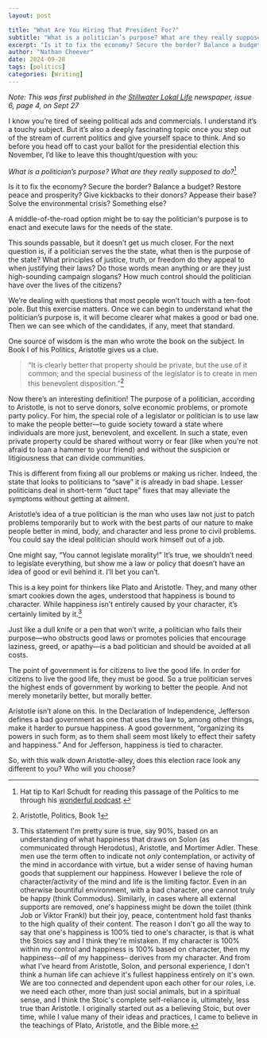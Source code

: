 ```yaml
---
layout: post

title: "What Are You Hiring That President For?"
subtitle: "What is a politician’s purpose? What are they really supposed to do?"
excerpt: "Is it to fix the economy? Secure the border? Balance a budget? Restore peace and prosperity? Give kickbacks to their donors? Appease their base? Solve the environmental crisis? Something else?"
author: "Nathan Cheever"
date: 2024-09-28
tags: [politics]
categories: [Writing]
---
```


*Note: This was first published in the [Stillwater Lokal Life](https://www.stillwaterlokallife.com/) newspaper, issue 6, page 4, on Sept 27*

I know you’re tired of seeing political ads and commercials. I understand it’s a touchy subject. But it’s also a deeply fascinating topic once you step out of the stream of current politics and give yourself space to think. And so before you head off to cast your ballot for the presidential election this November, I’d like to leave this thought/question with you:

*What is a politician’s purpose? What are they really supposed to do?*[^1]

Is it to fix the economy? Secure the border? Balance a budget? Restore peace and prosperity? Give kickbacks to their donors? Appease their base? Solve the environmental crisis? Something else?

A middle-of-the-road option might be to say the politician's purpose is to enact and execute laws for the needs of the state.

This sounds passable, but it doesn’t get us much closer. For the next question is, if a politician serves the the state, what then is the purpose of the state? What principles of justice, truth, or freedom do they appeal to when justifying their laws? Do those words mean anything or are they just high-sounding campaign slogans? How much control should the politician have over the lives of the citizens?

We’re dealing with questions that most people won’t touch with a ten-foot pole. But this exercise matters. Once we can begin to understand what the politician’s purpose is, it will become clearer what makes a good or bad one. Then we can see which of the candidates, if any, meet that standard.

One source of wisdom is the man who wrote the book on the subject. In Book I of his Politics, Aristotle gives us a clue. 
> “It is clearly better that property should be private, but the use of it common; and the special business of the legislator is to create in men this benevolent disposition.”[^2]

Now there’s an interesting definition! The purpose of a politician, according to Aristotle, is not to serve donors, solve economic problems, or promote party policy. For him, the special role of a legislator or politician is to use law to make the people better—to guide society toward a state where individuals are more just, benevolent, and excellent. In such a state, even private property could be shared without worry or fear (like when you're not afraid to loan a hammer to your friend) and without the suspicion or litigiousness that can divide communities.

This is different from fixing all our problems or making us richer. Indeed, the state that looks to politicians to “save” it is already in bad shape. Lesser politicians deal in short-term “duct tape” fixes that may alleviate the symptoms without getting at ailment.

Aristotle’s idea of a true politician is the man who uses law not just to patch problems temporarily but to work with the best parts of our nature to make people better in mind, body, and character and less prone to civil problems. You could say the ideal politician should work himself out of a job.

One might say, “You cannot legislate morality!” It’s true, we shouldn’t need to legislate everything, but show me a law or policy that doesn’t have an idea of good or evil behind it. I’ll bet you can’t.

This is a key point for thinkers like Plato and Aristotle. They, and many other smart cookies down the ages, understood that happiness is bound to character. While happiness isn’t entirely caused by your character, it’s certainly limited by it.[^3]

Just like a dull knife or a pen that won’t write, a politician who fails their purpose—who obstructs good laws or promotes policies that encourage laziness, greed, or apathy—is a bad politician and should be avoided at all costs.

The point of government is for citizens to live the good life. In order for citizens to live the good life, they must be good. So a true politician serves the highest ends of government by working to better the people. And not merely monetarily better, but morally better.

Aristotle isn’t alone on this. In the Declaration of Independence, Jefferson defines a bad government as one that uses the law to, among other things, make it harder to pursue happiness. A good government, “organizing its powers in such form, as to them shall seem most likely to effect their safety and happiness.” And for Jefferson, happiness is tied to character.

So, with this walk down Aristotle-alley, does this election race look any different to you? Who will you choose?

[^1]: Hat tip to Karl Schudt for reading this passage of the Politics to me through his [wonderful podcast](https://www.soulsteading.life/). 
[^2]: Aristotle, Politics, Book 1
[^3]: This statement I'm pretty sure is true, say 90%, based on an understanding of what happiness that draws on Solon (as communicated through Herodotus), Aristotle, and Mortimer Adler. These men use the term often to indicate not *only* contemplation, or activity of the mind in accordance with virtue, but a wider sense of having human goods that supplement our happiness. However I believe the role of character/activity of the mind and life is the limiting factor. Even in an otherwise bountiful environment, with a bad character, one cannot truly be happy (think Commodus). Similarly, in cases where all external supports are removed, one's happiness might be down the toilet (think Job or Viktor Frankl) but their joy, peace, contentment hold fast thanks to the high quality of their content. The reason I don't go all the way to say that one's happiness is 100% tied to one's character, is that is what the Stoics say and I think they're mistaken. If my character is 100% within my control and happiness is 100% based on character, then my happiness--*all* of my happiness– derives from my character. And from what I've heard from Aristotle, Solon, and personal experience, I don't think a human life can achieve it's fullest happiness entirely on it's own. We are too connected and dependent upon each other for our roles, i.e. we need each other, more than just social animals, but in a spiritual sense, and I think the Stoic's complete self-reliance is, ultimately, less true than Aristotle. I originally started out as a believing Stoic, but over time, while I value many of their ideas and practices, I came to believe in the teachings of Plato, Aristotle, and the Bible more.